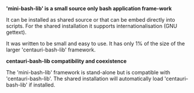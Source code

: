 **'mini-bash-lib' is a small source only bash application frame-work**

It can be
installed as shared source or that can be embed directly into scripts. For the
shared installation it supports internationalisation (GNU gettext).

It was written to be small and easy to use. It has only 1% of the size of the
larger 'centauri-bash-lib' framework. 

**centauri-bash-lib compatibility and coexistence**

The 'mini-bash-lib' framework is stand-alone but is compatible with 'centauri-bash-lib'.
The shared installation will automatically load 'centauri-bash-lib' if installed.

